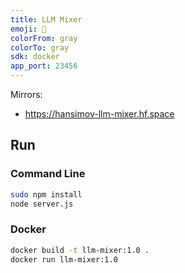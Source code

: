 ```yaml
---
title: LLM Mixer
emoji: 🔀
colorFrom: gray
colorTo: gray
sdk: docker
app_port: 23456
---
```


Mirrors:
* https://hansimov-llm-mixer.hf.space

## Run
### Command Line

```sh
sudo npm install
node server.js
```

### Docker

```sh
docker build -t llm-mixer:1.0 .
docker run llm-mixer:1.0
```